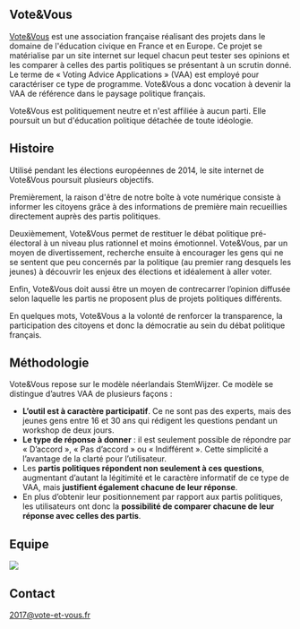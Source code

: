 ## Vote&Vous 

[Vote&Vous](https://www.vote-et-vous.fr) est une association française réalisant des projets dans le domaine de l'éducation civique en France et en Europe. 
Ce projet se matérialise par un site internet sur lequel chacun peut tester ses opinions et les comparer à celles des partis politiques se présentant à un scrutin donné. Le terme de « Voting Advice Applications » (VAA) est employé pour caractériser ce type de programme. Vote&Vous a donc vocation à devenir la VAA de référence dans le paysage politique français. 

Vote&Vous est politiquement neutre et n'est affiliée à aucun parti. Elle poursuit un but d'éducation politique détachée de toute idéologie.  

## Histoire 

Utilisé pendant les élections européennes de 2014, le site internet de Vote&Vous poursuit plusieurs objectifs. 

Premièrement, la raison d'être de notre boîte à vote numérique consiste à  informer les citoyens grâce à des informations de première main recueillies directement auprès des partis politiques.

Deuxièmement, Vote&Vous permet de restituer le débat politique pré-électoral à un niveau plus rationnel et moins émotionnel. Vote&Vous, par un moyen de divertissement, recherche ensuite à encourager les gens qui ne se sentent que peu concernés par la politique (au premier rang desquels les jeunes) à découvrir les enjeux des élections et idéalement à aller voter.

Enfin, Vote&Vous doit aussi être un moyen de contrecarrer l’opinion diffusée selon laquelle les partis ne proposent plus de projets politiques différents.
 
En quelques mots, Vote&Vous a la volonté de renforcer la transparence, la participation des citoyens et donc la démocratie au sein du débat politique français.

## Méthodologie 

Vote&Vous repose sur le modèle néerlandais StemWijzer. Ce modèle se distingue d’autres VAA de plusieurs façons :
- **L’outil est à caractère participatif**. Ce ne sont pas des experts, mais des jeunes gens entre 16 et 30 ans qui rédigent les questions pendant un workshop de deux jours. 
- **Le type de réponse à donner** : il est seulement possible de répondre par « D’accord », « Pas d’accord » ou « Indifférent ». Cette simplicité a l’avantage de la clarté pour l’utilisateur.
- Les **partis politiques répondent non seulement à ces questions**, augmentant d’autant la légitimité et le caractère informatif de ce type de VAA, mais **justifient également chacune de leur réponse**. 
- En plus d’obtenir leur positionnement par rapport aux partis politiques, les utilisateurs ont donc la **possibilité de comparer chacune de leur réponse avec celles des partis**. 

## Equipe 

<img src=https://www.vote-et-vous.fr/uploads/2/6/5/0/26507687/published/dsc-0470.jpeg?1486588695>

## Contact 

[2017@vote-et-vous.fr](mailto:2017@vote-et-vous.fr) 
